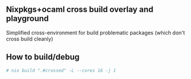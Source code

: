 ## Nixpkgs+ocaml cross build overlay and playground

Simplified cross-environment for build problematic packages (which don't cross build cleanly)

## How to build/debug

```sh
# nix build ".#crossed" -L --cores 16 -j 1
```
